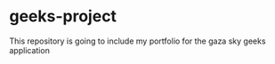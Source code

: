 # geeks-project
This repository is going to include my portfolio for the gaza sky geeks application
